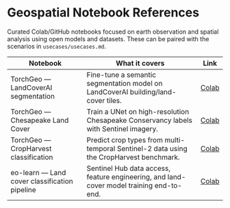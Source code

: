 # Geospatial Notebook References

Curated Colab/GitHub notebooks focused on earth observation and spatial analysis using open models and datasets. These can be paired with the scenarios in `usecases/usecases.md`.

| Notebook | What it covers | Link |
|---|---|---|
| TorchGeo — LandCoverAI segmentation | Fine-tune a semantic segmentation model on LandCoverAI building/land-cover tiles. | [Colab](https://colab.research.google.com/github/microsoft/torchgeo/blob/main/examples/landcoverai.ipynb) |
| TorchGeo — Chesapeake Land Cover | Train a UNet on high-resolution Chesapeake Conservancy labels with Sentinel imagery. | [Colab](https://colab.research.google.com/github/microsoft/torchgeo/blob/main/examples/chesapeake_landcover.ipynb) |
| TorchGeo — CropHarvest classification | Predict crop types from multi-temporal Sentinel-2 data using the CropHarvest benchmark. | [Colab](https://colab.research.google.com/github/microsoft/torchgeo/blob/main/examples/cropharvest.ipynb) |
| eo-learn — Land cover classification pipeline | Sentinel Hub data access, feature engineering, and land-cover model training end-to-end. | [Colab](https://colab.research.google.com/github/sentinel-hub/eo-learn/blob/master/examples/land-cover-classification/LandCoverClassification.ipynb) |
